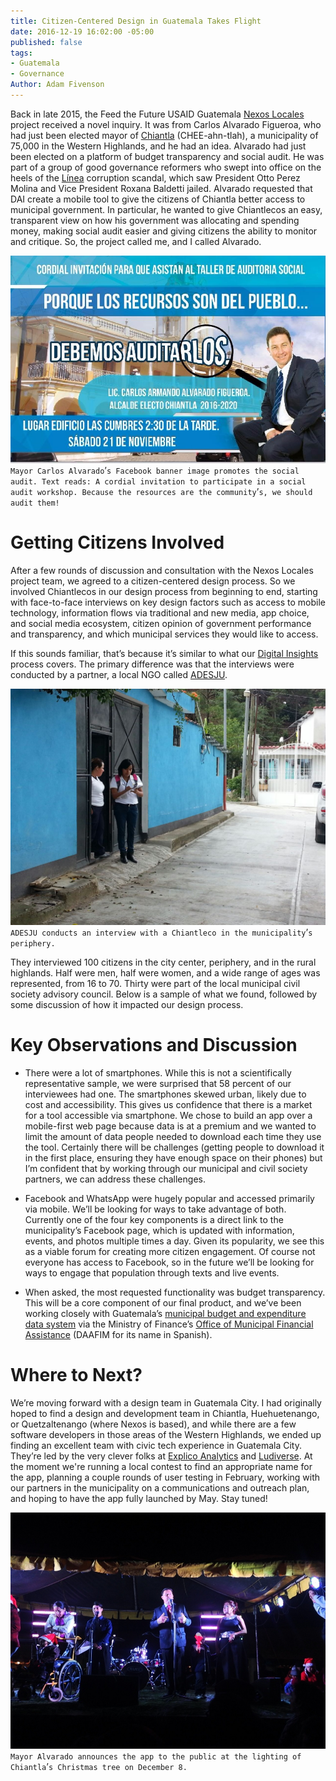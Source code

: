 ```yaml
---
title: Citizen-Centered Design in Guatemala Takes Flight
date: 2016-12-19 16:02:00 -05:00
published: false
tags:
- Guatemala
- Governance
Author: Adam Fivenson
---
```


Back in late 2015, the Feed the Future USAID Guatemala [Nexos Locales](https://www.facebook.com/USAID.NexosLocales/) project received a novel inquiry. It was from Carlos Alvarado Figueroa, who had just been elected mayor of [Chiantla](https://goo.gl/maps/5vfAjrmthUM2) (CHEE-ahn-tlah), a municipality of 75,000 in the Western Highlands, and he had an idea. Alvarado had just been elected on a platform of budget transparency and social audit. He was part of a group of good governance reformers who swept into office on the heels of the [Línea](http://www.insightcrime.org/news-analysis/guatemala-s-government-corruption-scandals-explained) corruption scandal, which saw President Otto Perez Molina and Vice President Roxana Baldetti jailed. Alvarado requested that DAI create a mobile tool to give the citizens of Chiantla better access to municipal government. In particular, he wanted to give Chiantlecos an easy, transparent view on how his government was allocating and spending money, making social audit easier and giving citizens the ability to monitor and critique. So, the project called me, and I called Alvarado.

![audit.jpg](/uploads/audit.jpg)
`Mayor Carlos Alvarado`’`s Facebook banner image promotes the social audit. Text reads: A cordial invitation to participate in a social audit workshop. Because the resources are the community`’`s, we should audit them!`

<!--more-->

# Getting Citizens Involved

After a few rounds of discussion and consultation with the Nexos Locales project team, we agreed to a citizen-centered design process. So we involved Chiantlecos in our design process from beginning to end, starting with face-to-face interviews on key design factors such as access to mobile technology, information flows via traditional and new media, app choice, and social media ecosystem, citizen opinion of government performance and transparency, and which municipal services they would like to access.

If this sounds familiar, that’s because it’s similar to what our [Digital Insights](https://dai-global-digital.com/tags/?tag=digital-insights) process covers. The primary difference was that the interviews were conducted by a partner, a local NGO called [ADESJU](https://www.facebook.com/Asociaci%C3%B3n-Para-el-Desarrollo-Sostenible-de-la-Juventud-130288017040702/).

![WhatsApp-Image-20160618 (10).jpeg](/uploads/WhatsApp-Image-20160618%20(10).jpeg)
`ADESJU conducts an interview with a Chiantleco in the municipality`’`s periphery.`

They interviewed 100 citizens in the city center, periphery, and in the rural highlands. Half were men, half were women, and a wide range of ages was represented, from 16 to 70. Thirty were part of the local municipal civil society advisory council. Below is a sample of what we found, followed by some discussion of how it impacted our design process.

<script id="infogram_0_77b964f2-843a-45a3-b683-b1ff4cae7418" title="Chiantla Citizen Survey" src="//e.infogr.am/js/dist/embed.js?38B" type="text/javascript"></script>

# Key Observations and Discussion

* There were a lot of smartphones. While this is not a scientifically representative sample, we were surprised that 58 percent of our interviewees had one. The smartphones skewed urban, likely due to cost and accessibility. This gives us confidence that there is a market for a tool accessible via smartphone. We chose to build an app over a mobile-first web page because data is at a premium and we wanted to limit the amount of data people needed to download each time they use the tool. Certainly there will be challenges (getting people to download it in the first place, ensuring they have enough space on their phones) but I’m confident that by working through our municipal and civil society partners, we can address these challenges.

* Facebook and WhatsApp were hugely popular and accessed primarily via mobile. We’ll be looking for ways to take advantage of both. Currently one of the four key components is a direct link to the municipality’s Facebook page, which is updated with information, events, and photos multiple times a day. Given its popularity, we see this as a viable forum for creating more citizen engagement. Of course not everyone has access to Facebook, so in the future we’ll be looking for ways to engage that population through texts and live events.

* When asked, the most requested functionality was budget transparency. This will be a core component of our final product, and we’ve been working closely with Guatemala’s [municipal budget and expenditure data system](http://portalgl.minfin.gob.gt/Paginas/PortalGobiernosLocales.aspx) via the Ministry of Finance’s [Office of Municipal Financial Assistance](http://www.minfin.gob.gt/index.php/noticias-minfin-2014/1707-19-la-direccion-de-asistencia-a-la-administracion-financiera-municipal-daafim-habilita-oficinas-de-atencion-para-municipalidades) (DAAFIM for its name in Spanish).

# Where to Next?

We’re moving forward with a design team in Guatemala City. I had originally hoped to find a design and development team in Chiantla, Huehuetenango, or Quetzaltenango (where Nexos is based), and while there are a few software developers in those areas of the Western Highlands, we ended up finding an excellent team with civic tech experience in Guatemala City. They’re led by the very clever folks at [Explico Analytics](http://explicoanalytics.com/) and [Ludiverse](http://www.ludiverse.net/). At the moment we're running a local contest to find an appropriate name for the app, planning a couple rounds of user testing in February, working with our partners in the municipality on a communications and outreach plan, and hoping to have the app fully launched by May. Stay tuned!

![Archivo_0011.jpeg](/uploads/Archivo_0011.jpeg)
`Mayor Alvarado announces the app to the public at the lighting of Chiantla`’`s Christmas tree on December 8.`